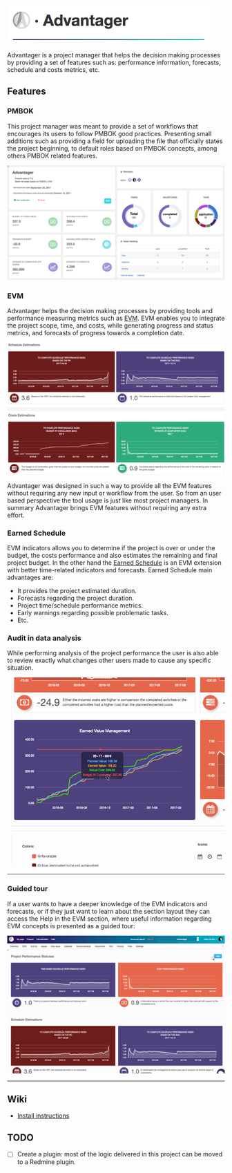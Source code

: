 ![Advantager](https://github.com/advantager-pro/advantager/blob/master/public/images/advantager-readme.png "Advantager")

Advantager is a project manager that helps the decision making processes by providing a set of features such as: performance information, forecasts, schedule and costs metrics, etc.

 
  
   
    
    

## Features
### PMBOK
This project manager was meant to provide a set of workflows that encourages its users to follow PMBOK good practices.
Presenting small additions such as providing a field for uploading the file that officially states the project beginning, to default roles based on PMBOK concepts, among others PMBOK related features.


![Dashboard example](https://github.com/advantager-pro/advantager/blob/master/public/images/dashboard.png "Dashboard example")


### EVM
Advantager helps the decision making processes by providing tools and performance measuring metrics such as [EVM](https://en.wikipedia.org/wiki/Earned_value_management). EVM enables you to integrate the project scope, time, and costs, while generating progress and status metrics, and forecasts of progress towards a completion date. 


![EVM charts example](https://github.com/advantager-pro/advantager/blob/master/public/images/evm_charts.png "EVM charts example")


Advantager was designed in such a way to provide all the EVM features without requiring any new input or workflow from the user. So from an user based perspective the tool usage is just like most project managers. In summary Advantager brings EVM features without requiring any extra effort.


### Earned Schedule
EVM indicators allows you to determine if the project is over or under the budget, the costs performance and also estimates the remaining and final project budget. In the other hand the [Earned Schedule](https://en.wikipedia.org/wiki/Earned_schedule) is an EVM extension with better time-related indicators and forecasts. Earned Schedule main advantages are:
* It provides the project estimated duration.
* Forecasts regarding the project duration.
* Project time/schedule performance metrics.
* Early warnings regarding possible problematic tasks.
* Etc.


### Audit in data analysis
While performing analysis of the project performance the user is also able to review exactly what changes other users made to cause any specific situation.



![Audit example](https://github.com/advantager-pro/advantager/blob/master/public/images/audit.gif "Audit example")


___

### Guided tour

If a user wants to have a deeper knowledge of the EVM indicators and forecasts, or if they just want to learn about the section layout they can access the Help in the EVM section, where useful information regarding EVM concepts is presented as a guided tour:

![Guided tour example](https://github.com/advantager-pro/advantager/blob/master/public/images/help.gif "Guided tour example")

___

## Wiki
* [Install instructions](https://github.com/advantager-pro/advantager/wiki/Install-instructions)

## TODO
- [ ] Create a plugin: most of the logic delivered in this project can be moved to a Redmine plugin.
